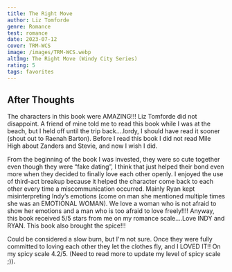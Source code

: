 ```yaml
---
title: The Right Move
author: Liz Tomforde
genre: Romance
test: romance
date: 2023-07-12
cover: TRM-WCS
image: /images/TRM-WCS.webp
altImg: The Right Move (Windy City Series)
rating: 5
tags: favorites
---
```



## After Thoughts
The characters in this book were AMAZING!!! Liz Tomforde did not disappoint. A friend of mine told me to read this book while I was at the beach, but I held off until the trip back….lordy, I should have read it sooner (shout out to Raenah Barton). Before I read this book I did not read Mile High about Zanders and Stevie, and now I wish I did. 

From the beginning of the book I was invested, they were so cute together even though they were “fake dating”, I think that just helped their bond even more when they decided to finally love each other openly. I enjoyed the use of third-act breakup because it helped the character come back to each other every time a miscommunication occurred. Mainly Ryan kept misinterpreting Indy’s emotions (come on man she mentioned multiple times she was an EMOTIONAL WOMAN). We love a woman who is not afraid to show her emotions and a man who is too afraid to love freely!!!! Anyway, this book received 5/5 stars from me on my romance scale….Love INDY and RYAN. This book also brought the spice!!!

 Could be considered a slow burn, but I'm not sure. Once they were fully committed to loving each other they let the clothes fly, and I LOVED IT!! On my spicy scale 4.2/5. (Need to read more to update my level of spicy scale ;)). 

